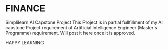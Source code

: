 # FINANCE
Simplilearn AI Capstone Project
This Project is in partial fullfillment of my AI capstone Project requirement of Artificial Intelligence Engineer (Master's Programme) requirement.
Will post it here once it is approved.

HAPPY LEARNING
